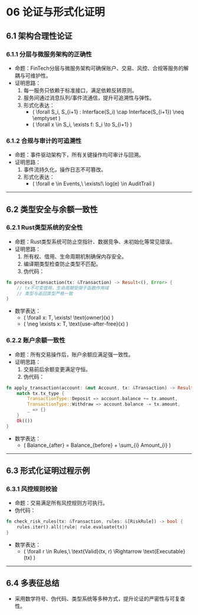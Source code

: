 # 06 论证与形式化证明

## 6.1 架构合理性论证

### 6.1.1 分层与微服务架构的正确性
- 命题：FinTech分层与微服务架构可确保账户、交易、风控、合规等服务的解耦与可维护性。
- 证明思路：
  1. 每一服务只依赖于标准接口，满足依赖反转原则。
  2. 服务间通过消息队列/事件流通信，提升可追溯性与弹性。
  3. 形式化表达：
     - \( \forall S_i, S_{i+1} : Interface(S_i) \cap Interface(S_{i+1}) \neq \emptyset \)
     - \( \forall x \in S_i, \exists f: S_i \to S_{i+1} \)

### 6.1.2 合规与审计的可追溯性
- 命题：事件驱动架构下，所有关键操作均可审计与回溯。
- 证明思路：
  1. 事件流持久化，操作日志不可篡改。
  2. 形式化表达：
     - \( \forall e \in Events,\ \exists!\ log(e) \in AuditTrail \)

---

## 6.2 类型安全与余额一致性

### 6.2.1 Rust类型系统的安全性
- 命题：Rust类型系统可防止空指针、数据竞争、未初始化等常见错误。
- 证明思路：
  1. 所有权、借用、生命周期机制确保内存安全。
  2. 编译期类型检查防止类型不匹配。
  3. 伪代码：
```rust
fn process_transaction(tx: &Transaction) -> Result<(), Error> {
    // tx不可变借用，生命周期受限于函数作用域
    // 类型与返回类型严格一致
}
```
- 数学表达：
  - \( \forall x: T, \exists! \text{owner}(x) \)
  - \( \neg \exists x: T, \text{use-after-free}(x) \)

### 6.2.2 账户余额一致性
- 命题：所有交易操作后，账户余额应满足强一致性。
- 证明思路：
  1. 交易前后余额变更满足守恒。
  2. 伪代码：
```rust
fn apply_transaction(account: &mut Account, tx: &Transaction) -> Result<(), Error> {
    match tx.tx_type {
        TransactionType::Deposit => account.balance += tx.amount,
        TransactionType::Withdraw => account.balance -= tx.amount,
        _ => {}
    }
    Ok(())
}
```
- 数学表达：
  - \( Balance_{after} = Balance_{before} + \sum_{i} Amount_{i} \)

---

## 6.3 形式化证明过程示例

### 6.3.1 风控规则校验
- 命题：交易满足所有风控规则方可执行。
- 伪代码：
```rust
fn check_risk_rules(tx: &Transaction, rules: &[RiskRule]) -> bool {
    rules.iter().all(|rule| rule.evaluate(tx))
}
```
- 数学表达：
  - \( \forall r \in Rules,\ \text{Valid}(tx, r) \Rightarrow \text{Executable}(tx) \)

---

## 6.4 多表征总结
- 采用数学符号、伪代码、类型系统等多种方式，提升论证的严密性与可复查性。 